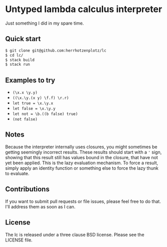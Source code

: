 # Untyped lambda calculus interpreter

Just something I did in my spare time.

## Quick start

```bash
$ git clone git@github.com:herrhotzenplotz/lc
$ cd lc/
$ stack build
$ stack run
```

## Examples to try

+ `(\x.x \y.y)`
+ `((\x.\y.(x y) \f.f) \r.r)`
+ `let true = \x.\y.x`
+ `let false = \x.\y.y`
+ `let not = \b.((b false) true)`
+ `(not false)`

## Notes
Because the interpreter internally uses closures, you might sometimes
be getting seemingly incorrect results. These results should start
with a `'` sign, showing that this result still has values bound in
the closure, that have not yet been applied. This is the lazy
evaluation mechanism. To force a result, simply apply an identity
function or something else to force the lazy thunk to evaluate.

## Contributions

If you want to submit pull requests or file issues, please feel free
to do that. I'll address them as soon as I can.

## License

The lc is released under a three clause BSD license. Please see the
LICENSE file.
